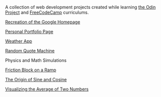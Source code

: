 A collection of web development projects created while learning <A HREF="http://www.theodinproject.com/">the Odin Project</a> and <A HREF ="https://www.freecodecamp.com/engineerwithoutfear">FreeCodeCamp</a> curriculums. 

<A href="http://engineerwithoutfear.github.io/web_dev/TheOdinProject/google-homepage/index.html">Recreation of the Google Homepage</a>

<A HREF="http://engineerwithoutfear.github.io/web_dev/FreeCodeCamp/portfolio-page/index.html">Personal Portfolio Page</a>

<A HREF="http://engineerwithoutfear.github.io/web_dev/FreeCodeCamp/weather-report/index.html">Weather App</a>

<A HREF="http://engineerwithoutfear.github.io/web_dev/FreeCodeCamp/random-quote-machine/index.html">Random Quote Machine</a>

Physics and Math Simulations

<A HREF="http://engineerwithoutfear.github.io/web_dev/physics_sims/friction-block/index.html">Friction Block on a Ramp</a>

<A HREF="http://engineerwithoutfear.github.io/web_dev/physics_sims/origin-sine-cosine/index.html">The Origin of Sine and Cosine</a>


<A HREF="http://engineerwithoutfear.github.io/web_dev/physics_sims/visualizing-averages/index.html">Visualizing the Average of Two Numbers</a>



